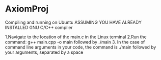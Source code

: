 # AxiomProj
Compiling and running on Ubuntu
ASSUMING YOU HAVE ALREADY INSTALLED  GNU C/C++ compiler

1.Navigate to the location of the main.c in the Linux terminal
2.Run the command: g++ main.cpp -o main followed by ./main
3. In the case of command line arguments in your code, the command is ./main followed by your arguments, separated by a space
